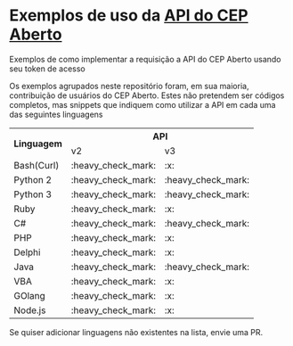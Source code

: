 # Exemplos de uso da [API do CEP Aberto](http://localhost:3000/api_key)
Exemplos de como implementar a requisição a API do CEP Aberto usando seu token de acesso

Os exemplos agrupados neste repositório foram, em sua maioria, contribuição de usuários do CEP Aberto. Estes não pretendem ser códigos completos, mas snippets que indiquem como utilizar a API em cada uma das seguintes linguagens

<table>
  <tr>
    <th rowspan="2">Linguagem</th>
    <th colspan="2">API</th>
  </tr>
  <tr>
    <td>v2</td>
    <td>v3</td>
  </tr>
  <tr>
    <td>Bash(Curl)</td>
    <td>:heavy_check_mark:</td>
    <td>:x:</td>
  </tr>
  <tr>
    <td>Python 2</td>
    <td>:heavy_check_mark:</td>
    <td>:heavy_check_mark:</td>
  </tr>
  <tr>
    <td>Python 3</td>
    <td>:heavy_check_mark:</td>
    <td>:heavy_check_mark:</td>
  </tr>
  <tr>
    <td>Ruby</td>
    <td>:heavy_check_mark:</td>
    <td>:x:</td>
  </tr>
  <tr>
    <td>C#</td>
    <td>:heavy_check_mark:</td>
    <td>:heavy_check_mark:</td>
  </tr>
  <tr>
    <td>PHP</td>
    <td>:heavy_check_mark:</td>
    <td>:x:</td>
  </tr>
  <tr>
    <td>Delphi</td>
    <td>:heavy_check_mark:</td>
    <td>:x:</td>
  </tr>
  <tr>
    <td>Java</td>
    <td>:heavy_check_mark:</td>
    <td>:heavy_check_mark:</td>
  </tr>
  <tr>
    <td>VBA</td>
    <td>:heavy_check_mark:</td>
    <td>:x:</td>
  </tr>
  <tr>
    <td>GOlang</td>
    <td>:heavy_check_mark:</td>
    <td>:x:</td>
  </tr>
  <tr>
    <td>Node.js</td>
    <td>:heavy_check_mark:</td>
    <td>:x:</td>
  </tr>
</table>

Se quiser adicionar linguagens não existentes na lista, envie uma PR.
